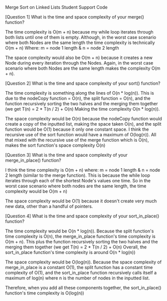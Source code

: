 Merge Sort on Linked Lists Student Support Code

[Question 1] What is the time and space complexity of your merge() function?

The time complexity is O(m + n) because my while loop iterates through both lists until one of them is empty.
Although, in the worst case scenario where both Nodes are the same length the time complexity is technically O(m + n) Where: m = node 1 length & n = node 2 length

The space complexity would also be O(m + n) because it creates a new Node during every iteration through the Nodes.
Again, in the worst case scenario where both Nodes are the same length makes the complexity O(m + n).


[Question 2] What is the time and space complexity of your sort() function?

The time complexity is something along the lines of O(n * log(n)).
This is due to the nodeCopy function = O(n), the split function = O(n),
and the function recursively sorting the two halves and the merging them together (we get T(n) = 2 * T(n / 2) + O(n)
Making the time complexity O(n * log(n)).

The space complexity would be O(n) because the nodeCopy function would create a copy of the inputted list, making the space taken O(n),
and the split function would be O(1) because it only one constant space. I think the recursive use of the sort function
would have a maximum of O(log(n)). All that mixed with the recursive use of the merge function which is O(n), makes the sort function's space complexity O(n)


[Question 3] What is the time and space complexity of your merge_in_place() function?

I think the time complexity is O(m + n) where: m = node 1 length & n = node 2 length (similar to the merge function).
This is because the while loop iterates through each of the shortest Node's values one time.
So in the worst case scenario where both nodes are the same length, the time complexity would be O(m + n)

The space complexity would be O(1) because it doesn't create very much new data, other than a handful of pointers.


[Question 4] What is the time and space complexity of your sort_in_place() function?

The time complexity would be O(n * log(n)). Because the split function's time complexity is O(n), the merge_in_place function's time complexity is O(m + n).
This plus the function recursively sorting the two halves and the merging them together (we get T(n) = 2 * T(n / 2) + O(n)
Overall, the sort_in_place function's time complexity is around O(n * log(n))

The space complexity would be O(log(n)). Because the space complexity of merge_in_place is a constant O(1),
the split function has a constant time complexity of O(1), and the sort_in_place function recursively calls itself
a maximum of log(n) where n is the number of nodes in the inputted list.

Therefore, when you add all these components together, the sort_in_place() function's time complexity is O(log(n))